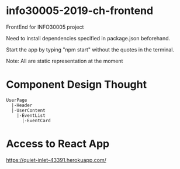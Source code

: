 # info30005-2019-ch-frontend
FrontEnd for INFO30005 project

Need to install dependencies specified in package.json beforehand.

Start the app by typing "npm start" without the quotes in the terminal.

Note: All are static representation at the moment

# Component Design Thought
```
UserPage 
  |-Header
  |-UserContent
    |-EventList
      |-EventCard
```
# Access to React App
 https://quiet-inlet-43391.herokuapp.com/

